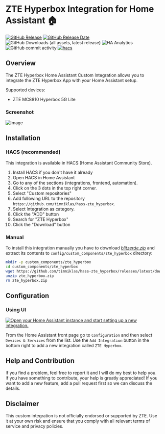 # ZTE Hyperbox Integration for Home Assistant 🏠

[![GitHub Release](https://img.shields.io/github/v/release/timniklas/hass-zte_hyperbox?sort=semver&style=for-the-badge&color=green)](https://github.com/timniklas/hass-zte_hyperbox/releases/)
[![GitHub Release Date](https://img.shields.io/github/release-date/timniklas/hass-zte_hyperbox?style=for-the-badge&color=green)](https://github.com/timniklas/hass-zte_hyperbox/releases/)
![GitHub Downloads (all assets, latest release)](https://img.shields.io/github/downloads/timniklas/hass-zte_hyperbox/latest/total?style=for-the-badge&label=Downloads%20latest%20Release)
![HA Analytics](https://img.shields.io/badge/dynamic/json?url=https%3A%2F%2Fanalytics.home-assistant.io%2Fcustom_integrations.json&query=%24.zte_hyperbox.total&style=for-the-badge&label=Active%20Installations&color=red)
![GitHub commit activity](https://img.shields.io/github/commit-activity/m/timniklas/hass-zte_hyperbox?style=for-the-badge)
[![hacs](https://img.shields.io/badge/HACS-Integration-blue.svg?style=for-the-badge)](https://github.com/hacs/integration)

## Overview

The ZTE Hyperbox Home Assistant Custom Integration allows you to integrate the ZTE Hyperbox App with your Home Assistant setup.

Supported devices:
- ZTE MC8810 Hyperbox 5G Lite

### Screenshot
![image](https://github.com/user-attachments/assets/bcec1246-834a-422a-bdf1-ca76d7dc4c38)



## Installation

### HACS (recommended)

This integration is available in HACS (Home Assistant Community Store).

1. Install HACS if you don't have it already
2. Open HACS in Home Assistant
3. Go to any of the sections (integrations, frontend, automation).
4. Click on the 3 dots in the top right corner.
5. Select "Custom repositories"
6. Add following URL to the repository `https://github.com/timniklas/hass-zte_hyperbox`.
7. Select Integration as category.
8. Click the "ADD" button
9. Search for "ZTE Hyperbox"
10. Click the "Download" button

### Manual

To install this integration manually you have to download [_blitzerde.zip_](https://github.com/timniklas/hass-zte_hyperbox/releases/latest/) and extract its contents to `config/custom_components/zte_hyperbox` directory:

```bash
mkdir -p custom_components/zte_hyperbox
cd custom_components/zte_hyperbox
wget https://github.com/timniklas/hass-zte_hyperbox/releases/latest/download/zte_hyperbox.zip
unzip zte_hyperbox.zip
rm zte_hyperbox.zip
```

## Configuration

### Using UI

[![Open your Home Assistant instance and start setting up a new integration.](https://my.home-assistant.io/badges/config_flow_start.svg)](https://my.home-assistant.io/redirect/config_flow_start/?domain=blitzerde)

From the Home Assistant front page go to `Configuration` and then select `Devices & Services` from the list.
Use the `Add Integration` button in the bottom right to add a new integration called `ZTE Hyperbox`.

## Help and Contribution

If you find a problem, feel free to report it and I will do my best to help you.
If you have something to contribute, your help is greatly appreciated!
If you want to add a new feature, add a pull request first so we can discuss the details.

## Disclaimer

This custom integration is not officially endorsed or supported by ZTE.
Use it at your own risk and ensure that you comply with all relevant terms of service and privacy policies.
